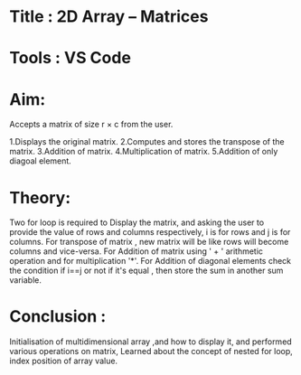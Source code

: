 # Title : 2D Array – Matrices

# Tools : VS Code

# Aim: 

Accepts a matrix of size r × c from the user.

1.Displays the original matrix. 2.Computes and stores the transpose of the matrix. 3.Addition of matrix. 4.Multiplication of matrix. 5.Addition of only diagoal element.

# Theory:
Two for loop is required to Display the matrix, and asking the user to provide the value of rows and columns respectively, i is for rows and j is for columns. For transpose of matrix , new matrix will be like rows will become columns and vice-versa. For Addition of matrix using ' + ' arithmetic operation and for multiplication '*'. For Addition of diagonal elements check the condition if i==j or not if it's equal , then store the sum in another sum variable.

# Conclusion :

Initialisation of multidimensional array ,and how to display it, and performed various operations on matrix, Learned about the concept of nested for loop, index position of array value.
